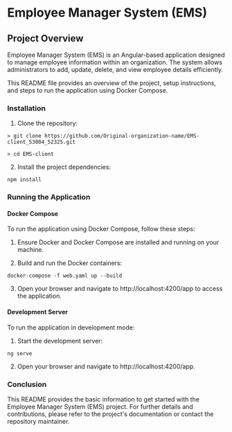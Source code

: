 # Employee Manager System (EMS)

## Project Overview

Employee Manager System (EMS) is an Angular-based application designed to manage employee information within an organization. The system allows administrators to add, update, delete, and view employee details efficiently.

This README file provides an overview of the project, setup instructions, and steps to run the application using Docker Compose.

### Installation
1. Clone the repository:
```
> git clone https://github.com/Original-organization-name/EMS-client_53004_52325.git

> cd EMS-client
```

2. Install the project dependencies:
```
npm install
```

### Running the Application
#### Docker Compose
To run the application using Docker Compose, follow these steps:

1. Ensure Docker and Docker Compose are installed and running on your machine.

2. Build and run the Docker containers:
```
docker-compose -f web.yaml up --build
```
3. Open your browser and navigate to http://localhost:4200/app to access the application.

#### Development Server
To run the application in development mode:

1. Start the development server:

```
ng serve
```

2. Open your browser and navigate to http://localhost:4200/app.

### Conclusion
This README provides the basic information to get started with the Employee Manager System (EMS) project. For further details and contributions, please refer to the project's documentation or contact the repository maintainer.
